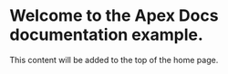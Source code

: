 # Welcome to the Apex Docs documentation example.

This content will be added to the top of the home page.
